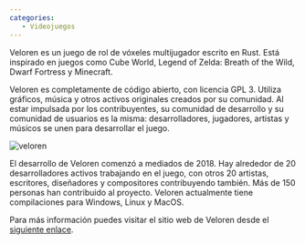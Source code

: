 ```yaml
---
categories: 
   - Videojuegos
--- 
```


Veloren es un juego de rol de vóxeles multijugador escrito en Rust. Está inspirado en juegos como Cube World, Legend of Zelda: Breath of the Wild, Dwarf Fortress y Minecraft.

Veloren es completamente de código abierto, con licencia GPL 3. Utiliza gráficos, música y otros activos originales creados por su comunidad.
Al estar impulsada por los contribuyentes, su comunidad de desarrollo y su comunidad de usuarios es la misma: desarrolladores, jugadores, artistas 
y músicos se unen para desarrollar el juego.

![veloren](https://cdn.discordapp.com/attachments/541307708146581519/712295605170602075/logo.png)

El desarrollo de Veloren comenzó a mediados de 2018. Hay alrededor de 20 desarrolladores activos trabajando en el juego, 
con otros 20 artistas, escritores, diseñadores y compositores contribuyendo también. Más de 150 personas han contribuido al proyecto. 
Veloren actualmente tiene compilaciones para Windows, Linux y MacOS.

Para más información puedes visitar el sitio web de Veloren desde el [siguiente enlace](https://veloren.net/).
